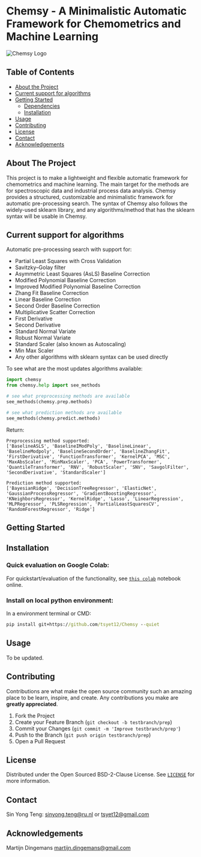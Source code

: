 # Chemsy - A Minimalistic Automatic Framework for Chemometrics and Machine Learning

![Chemsy Logo](https://github.com/tsyet12/Chemsy/blob/d46d0f8c1ab0b372b4684937d478ca6deaeba341/misc/wlogo.jpg)


<!-- TABLE OF CONTENTS -->
## Table of Contents

* [About the Project](#about-the-project)
* [Current support for algorithms](#current-support-for-algorithms)
* [Getting Started](#getting-started)
  * [Dependencies](#dependencies)
  * [Installation](#installation)
* [Usage](#usage)
* [Contributing](#contributing)
* [License](#license)
* [Contact](#contact)
* [Acknowledgements](#acknowledgements)


<!-- ABOUT THE PROJECT -->
## About The Project
This project is to make a lightweight and flexible automatic framework for chemometrics and machine learning. The main target for the methods are for spectroscopic data and industrial process data analysis. Chemsy provides a structured, customizable and minimalistic framework for automatic pre-processing search. The syntax of Chemsy also follows the widely-used sklearn library, and any algorithms/method that has the sklearn syntax will be usable in Chemsy.

## Current support for algorithms

Automatic pre-processing search with support for:
- Partial Least Squares with Cross Validation
- Savitzky–Golay filter
- Asymmetric Least Squares (AsLS) Baseline Correction
- Modified Polynomial Baseline Correction
- Improved Modified Polynomial Baseline Correction
- Zhang Fit Baseline Correction
- Linear Baseline Correction
- Second Order Baseline Correction
- Multiplicative Scatter Correction
- First Derivative
- Second Derivative
- Standard Normal Variate
- Robust Normal Variate
- Standard Scaler (also known as Autoscaling)
- Min Max Scaler
- Any other algorithms with sklearn syntax can be used directly

To see what are the most updates algorithms available:
```python
import chemsy
from chemsy.help import see_methods

# see what preprocessing methods are available
see_methods(chemsy.prep.methods)

# see what prediction methods are available
see_methods(chemsy.predict.methods)
```
Return:
```
Preprocessing method supported:
['BaselineASLS', 'BaselineIModPoly', 'BaselineLinear', 'BaselineModpoly', 'BaselineSecondOrder', 'BaselineZhangFit', 'FirstDerivative', 'FunctionTransformer', 'KernelPCA', 'MSC', 'MaxAbsScaler', 'MinMaxScaler', 'PCA', 'PowerTransformer', 'QuantileTransformer', 'RNV', 'RobustScaler', 'SNV', 'SavgolFilter', 'SecondDerivative', 'StandardScaler']

Prediction method supported:
['BayesianRidge', 'DecisionTreeRegressor', 'ElasticNet', 'GaussianProcessRegressor', 'GradientBoostingRegressor', 'KNeighborsRegressor', 'KernelRidge', 'Lasso', 'LinearRegression', 'MLPRegressor', 'PLSRegression', 'PartialLeastSquaresCV', 'RandomForestRegressor', 'Ridge']

```


<!-- GETTING STARTED -->
## Getting Started


## Installation

### Quick evaluation on Google Colab:
For quickstart/evaluation of the functionality, see [`this colab`](https://colab.research.google.com/drive/19_nPiAOQN9o5kxnXBjYqDvgEGhbZGD2K?usp=sharing) notebook online.

### Install on local python environment:
In a environment terminal or CMD:
```bat
pip install git+https://github.com/tsyet12/Chemsy --quiet
```


<!-- USAGE EXAMPLES -->
## Usage

To be updated.


<!-- CONTRIBUTING -->
## Contributing

Contributions are what make the open source community such an amazing place to be learn, inspire, and create. Any contributions you make are **greatly appreciated**.

1. Fork the Project
2. Create your Feature Branch (`git checkout -b testbranch/prep`)
3. Commit your Changes (`git commit -m 'Improve testbranch/prep'`)
4. Push to the Branch (`git push origin testbranch/prep`)
5. Open a Pull Request


<!-- LICENSE -->
## License

Distributed under the Open Sourced BSD-2-Clause License. See [`LICENSE`](https://github.com/tsyet12/Chemsy/blob/main/LICENSE) for more information.



<!-- CONTACT -->
## Contact

Sin Yong Teng: sinyong.teng@ru.nl or tsyet12@gmail.com


<!-- ACKNOWLEDGEMENTS -->
## Acknowledgements
Martijn Dingemans martijn.dingemans@gmail.com
